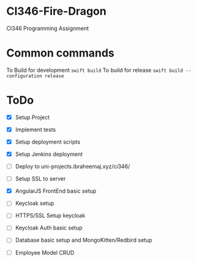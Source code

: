 # CI346-Fire-Dragon
CI346 Programming Assignment

# Common commands
To Build for development
`swift build`
To build for release
`swift build --configuration release`

# ToDo
- [x] Setup Project
- [x] Implement tests
- [x] Setup deployment scripts
- [x] Setup Jenkins deployment
- [ ] Deploy to uni-projects.ibraheemaj.xyz/ci346/
- [ ] Setup SSL to server
- [x] AngularJS FrontEnd basic setup
- [ ] Keycloak setup
- [ ] HTTPS/SSL Setup keycloak
- [ ] Keycloak Auth basic setup
- [ ] Database basic setup and MongoKitten/Redbird setup
- [ ] Employee Model CRUD

